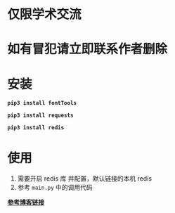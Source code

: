 # 仅限学术交流
# 如有冒犯请立即联系作者删除

# 安装
**`pip3 install fontTools`**

**`pip3 install requests`**

**`pip3 install redis`**


# 使用
1. 需要开启 redis 库 并配置，默认链接的本机 redis 
2. 参考 `main.py` 中的调用代码

**[参考博客链接](https://www.zhangkunzhi.com/archives/72)**